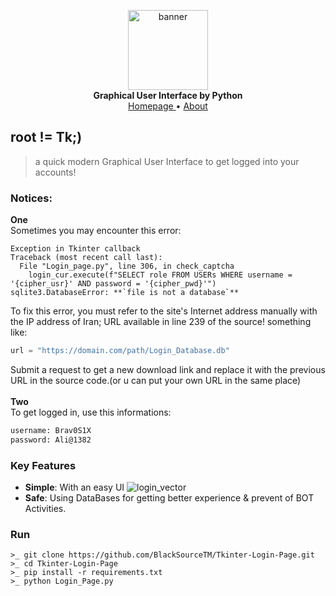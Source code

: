 <p align="center">
    <a href="github.address">
        <img src="https://github.com/BlackSourceTM/Tkinter-Login-Page/blob/main/banner.png" alt="banner" width="128">
    </a>
    <br>
    <b>Graphical User Interface by Python</b>
    <br>
    <a href="https://github.com/BlackSourceTM/Tkinter-Login-Page">
        Homepage    
    </a>
    •
    <a href="https://bit.ly/Mr_kia">
            About
    </a>
</p>

## root != Tk;)

> a quick modern Graphical User Interface to get logged into your accounts!

### Notices:
**One**<br>
Sometimes you may encounter this error:
```text
Exception in Tkinter callback
Traceback (most recent call last):
  File "Login_page.py", line 306, in check_captcha
    login_cur.execute(f"SELECT role FROM USERs WHERE username = '{cipher_usr}' AND password = '{cipher_pwd}'")
sqlite3.DatabaseError: **`file is not a database`**
```
To fix this error, you must refer to the site's Internet address manually with the IP address of Iran; URL available in line 239 of the source! something like:
```Python
url = "https://domain.com/path/Login_Database.db"
```
Submit a request to get a new download link and replace it with the previous URL in the source code.(or u can put your own URL in the same place)<br><br>
**Two**<br>
To get logged in, use this informations:
```bash
username: Brav0S1X
password: Ali@1382
```

### Key Features

- **Simple**: With an easy UI
![login_vector](https://github.com/user-attachments/assets/f615e97b-ada7-4a89-812f-85836bbea397)
- **Safe**: Using DataBases for getting better experience & prevent of BOT Activities.

### Run

```text
>_ git clone https://github.com/BlackSourceTM/Tkinter-Login-Page.git
>_ cd Tkinter-Login-Page
>_ pip install -r requirements.txt
>_ python Login_Page.py
```
